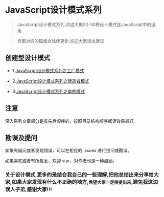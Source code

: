 # JavaScript设计模式系列

> JavaScript设计模式系列,讲述大概20-30种设计模式在JavaScript中的运用

> 后面对应的篇幅会陆续更新,欢迎大家提出建议

## 创建型设计模式

* 1.[JavaScript设计模式系列之工厂模式](demo1)

* 2.[JavaScript设计模式系列之建造者模式](demo2)

* 3.[JavaScript设计模式系列之单例模式](demo3)

## 注意

深入系列文章部分是有先后顺序的，按照目录结构顺序阅读效果最好。

## 勘误及提问

如果有疑问或者发现错误，可以在相应的 issues 进行提问或勘误。

如果喜欢或者有所启发，欢迎 star，对作者也是一种鼓励。

### 关于设计模式,更多的是结合我自己的一些理解,把他总结出来分享给大家,如果大家发现有什么不正确的地方,`希望大家一定得提出来`,避免我这边误人子弟,感谢大家!!!